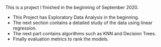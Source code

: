 This is a project I finished in the beginning of September 2020.

- This Project has Exploratory Data Analysis in the beginning.
- The next section contains a detailed study of the data using linear regression.
- The next part contains algorithms such as KNN and Decision Trees.
- Finally evaluation metrics to rank the models.